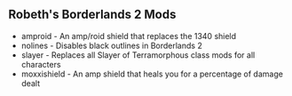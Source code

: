 ## Robeth's Borderlands 2 Mods ##

* amproid - An amp/roid shield that replaces the 1340 shield
* nolines - Disables black outlines in Borderlands 2
* slayer - Replaces all Slayer of Terramorphous class mods for all characters
* moxxishield - An amp shield that heals you for a percentage of damage dealt

